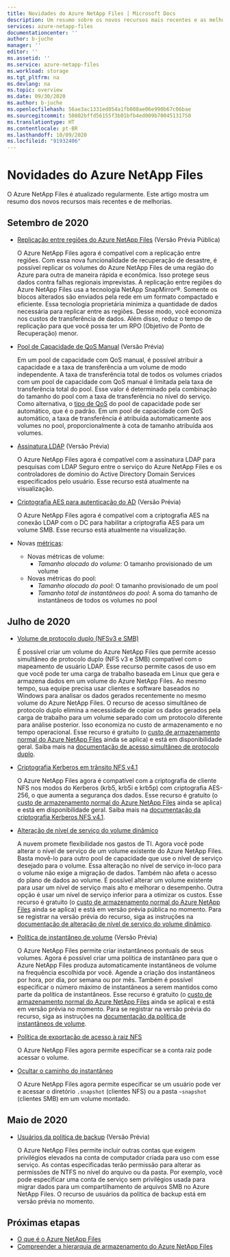 ```yaml
---
title: Novidades do Azure NetApp Files | Microsoft Docs
description: Um resumo sobre os novos recursos mais recentes e as melhorias do Azure NetApp Files.
services: azure-netapp-files
documentationcenter: ''
author: b-juche
manager: ''
editor: ''
ms.assetid: ''
ms.service: azure-netapp-files
ms.workload: storage
ms.tgt_pltfrm: na
ms.devlang: na
ms.topic: overview
ms.date: 09/30/2020
ms.author: b-juche
ms.openlocfilehash: 56ae3ac1331ed054a1fb808ae06e990b67c06bae
ms.sourcegitcommit: 50802bffd56155f3b01bfb4ed009b70045131750
ms.translationtype: HT
ms.contentlocale: pt-BR
ms.lasthandoff: 10/09/2020
ms.locfileid: "91932406"
---
```

# <a name="whats-new-in-azure-netapp-files"></a>Novidades do Azure NetApp Files

O Azure NetApp Files é atualizado regularmente. Este artigo mostra um resumo dos novos recursos mais recentes e de melhorias. 

## <a name="september-2020"></a>Setembro de 2020

* [Replicação entre regiões do Azure NetApp Files](cross-region-replication-introduction.md) (Versão Prévia Pública)

  O Azure NetApp Files agora é compatível com a replicação entre regiões. Com essa nova funcionalidade de recuperação de desastre, é possível replicar os volumes do Azure NetApp Files de uma região do Azure para outra de maneira rápida e econômica. Isso protege seus dados contra falhas regionais imprevistas. A replicação entre regiões do Azure NetApp Files usa a tecnologia NetApp SnapMirror®. Somente os blocos alterados são enviados pela rede em um formato compactado e eficiente. Essa tecnologia proprietária minimiza a quantidade de dados necessária para replicar entre as regiões. Desse modo, você economiza nos custos de transferência de dados. Além disso, reduz o tempo de replicação para que você possa ter um RPO (Objetivo de Ponto de Recuperação) menor.

* [Pool de Capacidade de QoS Manual](manual-qos-capacity-pool-introduction.md) (Versão Prévia)  

    Em um pool de capacidade com QoS manual, é possível atribuir a capacidade e a taxa de transferência a um volume de modo independente. A taxa de transferência total de todos os volumes criados com um pool de capacidade com QoS manual é limitada pela taxa de transferência total do pool. Esse valor é determinado pela combinação do tamanho do pool com a taxa de transferência no nível do serviço. Como alternativa, o [tipo de QoS](azure-netapp-files-understand-storage-hierarchy.md#qos_types) do pool de capacidade pode ser automático, que é o padrão. Em um pool de capacidade com QoS automático, a taxa de transferência é atribuída automaticamente aos volumes no pool, proporcionalmente à cota de tamanho atribuída aos volumes.

* [Assinatura LDAP](azure-netapp-files-create-volumes-smb.md) (Versão Prévia)   

    O Azure NetApp Files agora é compatível com a assinatura LDAP para pesquisas com LDAP Seguro entre o serviço do Azure NetApp Files e os controladores de domínio do Active Directory Domain Services especificados pelo usuário. Esse recurso está atualmente na visualização.

* [Criptografia AES para autenticação do AD](azure-netapp-files-create-volumes-smb.md) (Versão Prévia)

    O Azure NetApp Files agora é compatível com a criptografia AES na conexão LDAP com o DC para habilitar a criptografia AES para um volume SMB. Esse recurso está atualmente na visualização. 

* Novas [métricas](azure-netapp-files-metrics.md):   

    * Novas métricas de volume: 
        * *Tamanho alocado do volume*: O tamanho provisionado de um volume
    * Novas métricas do pool: 
        * *Tamanho alocado do pool*: O tamanho provisionado de um pool 
        * *Tamanho total de instantâneos do pool*: A soma do tamanho de instantâneos de todos os volumes no pool

## <a name="july-2020"></a>Julho de 2020

* [Volume de protocolo duplo (NFSv3 e SMB)](create-volumes-dual-protocol.md)

    É possível criar um volume do Azure NetApp Files que permite acesso simultâneo de protocolo duplo (NFS v3 e SMB) compatível com o mapeamento de usuário LDAP. Esse recurso permite casos de uso em que você pode ter uma carga de trabalho baseada em Linux que gera e armazena dados em um volume do Azure NetApp Files. Ao mesmo tempo, sua equipe precisa usar clientes e software baseados no Windows para analisar os dados gerados recentemente no mesmo volume do Azure NetApp Files. O recurso de acesso simultâneo de protocolo duplo elimina a necessidade de copiar os dados gerados pela carga de trabalho para um volume separado com um protocolo diferente para análise posterior. Isso economiza no custo de armazenamento e no tempo operacional. Esse recurso é gratuito (o [custo de armazenamento normal do Azure NetApp Files](https://azure.microsoft.com/pricing/details/netapp/) ainda se aplica) e está em disponibilidade geral. Saiba mais na [documentação de acesso simultâneo de protocolo duplo](create-volumes-dual-protocol.MD).

* [Criptografia Kerberos em trânsito NFS v4.1](configure-kerberos-encryption.MD)

    O Azure NetApp Files agora é compatível com a criptografia de cliente NFS nos modos do Kerberos (krb5, krb5i e krb5p) com criptografia AES-256, o que aumenta a segurança dos dados. Esse recurso é gratuito (o [custo de armazenamento normal do Azure NetApp Files](https://azure.microsoft.com/pricing/details/netapp/) ainda se aplica) e está em disponibilidade geral. Saiba mais na [documentação da criptografia Kerberos NFS v4.1](configure-kerberos-encryption.MD).

* [Alteração de nível de serviço do volume dinâmico](dynamic-change-volume-service-level.MD)

    A nuvem promete flexibilidade nos gastos de TI. Agora você pode alterar o nível de serviço de um volume existente do Azure NetApp Files. Basta movê-lo para outro pool de capacidade que use o nível de serviço desejado para o volume. Essa alteração no nível de serviço in-loco para o volume não exige a migração de dados. Também não afeta o acesso do plano de dados ao volume. É possível alterar um volume existente para usar um nível de serviço mais alto e melhorar o desempenho. Outra opção é usar um nível de serviço inferior para a otimizar os custos. Esse recurso é gratuito (o [custo de armazenamento normal do Azure NetApp Files](https://azure.microsoft.com/pricing/details/netapp/) ainda se aplica) e está em versão prévia pública no momento. Para se registrar na versão prévia do recurso, siga as instruções na [documentação de alteração de nível de serviço do volume dinâmico](dynamic-change-volume-service-level.md).

* [Política de instantâneo de volume](azure-netapp-files-manage-snapshots.md#manage-snapshot-policies) (Versão Prévia) 

    O Azure NetApp Files permite criar instantâneos pontuais de seus volumes. Agora é possível criar uma política de instantâneo para que o Azure NetApp Files produza automaticamente instantâneos de volume na frequência escolhida por você. Agende a criação dos instantâneos por hora, por dia, por semana ou por mês. Também é possível especificar o número máximo de instantâneos a serem mantidos como parte da política de instantâneos. Esse recurso é gratuito (o [custo de armazenamento normal do Azure NetApp Files](https://azure.microsoft.com/pricing/details/netapp/) ainda se aplica) e está em versão prévia no momento. Para se registrar na versão prévia do recurso, siga as instruções na [documentação da política de instantâneos de volume](azure-netapp-files-manage-snapshots.md#manage-snapshot-policies).

* [Política de exportação de acesso à raiz NFS](azure-netapp-files-configure-export-policy.md)

    O Azure NetApp Files agora permite especificar se a conta raiz pode acessar o volume. 

* [Ocultar o caminho do instantâneo](azure-netapp-files-manage-snapshots.md#restore-a-file-from-a-snapshot-using-a-client)

    O Azure NetApp Files agora permite especificar se um usuário pode ver e acessar o diretório `.snapshot` (clientes NFS) ou a pasta `~snapshot` (clientes SMB) em um volume montado.

## <a name="may-2020"></a>Maio de 2020

* [Usuários da política de backup](azure-netapp-files-create-volumes-smb.md#create-an-active-directory-connection) (Versão Prévia)

    O Azure NetApp Files permite incluir outras contas que exigem privilégios elevados na conta de computador criada para uso com esse serviço. As contas especificadas terão permissão para alterar as permissões de NTFS no nível do arquivo ou da pasta. Por exemplo, você pode especificar uma conta de serviço sem privilégios usada para migrar dados para um compartilhamento de arquivos SMB no Azure NetApp Files. O recurso de usuários da política de backup está em versão prévia no momento.

## <a name="next-steps"></a>Próximas etapas
* [O que é o Azure NetApp Files](azure-netapp-files-introduction.md)
* [Compreender a hierarquia de armazenamento do Azure NetApp Files](azure-netapp-files-understand-storage-hierarchy.md) 
